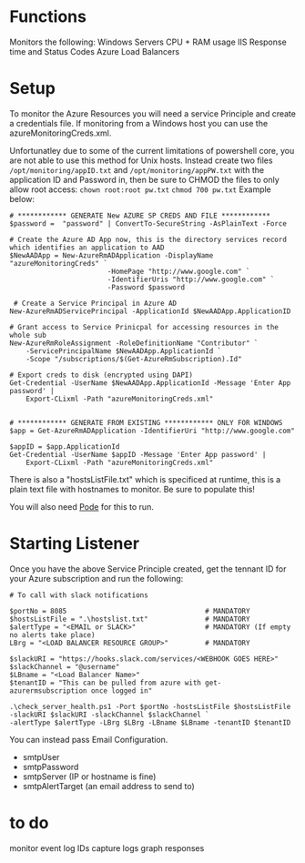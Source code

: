 # Functions
Monitors the following:
  Windows Servers CPU + RAM usage
  IIS Response time and Status Codes
  Azure Load Balancers



# Setup
To monitor the Azure Resources you will need a service Principle and create a credentials file. 
If monitoring from a Windows host you can use the azureMonitoringCreds.xml.

Unfortunatley due to some of the current limitations of powershell core, you are not able to use this method for Unix hosts.
Instead create two files `/opt/monitoring/appID.txt` and `/opt/monitoring/appPW.txt` with the application ID and Password in, 
then be sure to CHMOD the files to only allow root access:
`chown root:root pw.txt`
`chmod 700 pw.txt`
Example below:

```
# ************ GENERATE New AZURE SP CREDS AND FILE ************   
$password =  "password" | ConvertTo-SecureString -AsPlainText -Force

# Create the Azure AD App now, this is the directory services record which identifies an application to AAD
$NewAADApp = New-AzureRmADApplication -DisplayName "azureMonitoringCreds" `
                        -HomePage "http://www.google.com" `
                        -IdentifierUris "http://www.google.com" `
                        -Password $password

 # Create a Service Principal in Azure AD                                                          
New-AzureRmADServicePrincipal -ApplicationId $NewAADApp.ApplicationID

# Grant access to Service Prinicpal for accessing resources in the whole sub
New-AzureRmRoleAssignment -RoleDefinitionName "Contributor" `
    -ServicePrincipalName $NewAADApp.ApplicationId `
    -Scope "/subscriptions/$(Get-AzureRmSubscription).Id"

# Export creds to disk (encrypted using DAPI)
Get-Credential -UserName $NewAADApp.ApplicationId -Message 'Enter App password' |  
    Export-CLixml -Path "azureMonitoringCreds.xml"


# ************ GENERATE FROM EXISTING ************ ONLY FOR WINDOWS
$app = Get-AzureRmADApplication -IdentifierUri "http://www.google.com" 

$appID = $app.ApplicationId
Get-Credential -UserName $appID -Message 'Enter App password' |  
    Export-CLixml -Path "azureMonitoringCreds.xml"
```
There is also a "hostsListFile.txt" which is specificed at runtime, this is a plain text file with hostnames to monitor.
Be sure to populate this!

You will also need [Pode](https://github.com/badgerati/Pode) for this to run. 

# Starting Listener
Once you have the above Service Principle created, get the tennant ID for your Azure subscription and run the following:

```
# To call with slack notifications

$portNo = 8085                                  # MANDATORY 
$hostsListFile = ".\hostslist.txt"              # MANDATORY 
$alertType = "<EMAIL or SLACK>"                 # MANDATORY (If empty no alerts take place)
LBrg = "<LOAD BALANCER RESOURCE GROUP>"         # MANDATORY 

$slackURI = "https://hooks.slack.com/services/<WEBHOOK GOES HERE>"
$slackChannel = "@username"
$LBname = "<Load Balancer Name>"          
$tenantID = "This can be pulled from azure with get-azurermsubscription once logged in"

.\check_server_health.ps1 -Port $portNo -hostsListFile $hostsListFile -slackURI $slackURI -slackChannel $slackChannel `
-alertType $alertType -LBrg $LBrg -LBname $LBname -tenantID $tenantID
```
You can instead pass Email Configuration.

- smtpUser
- smtpPassword
- smtpServer (IP or hostname is fine)
- smtpAlertTarget (an email address to send to)

# to do
monitor event log IDs
capture logs
graph responses 
